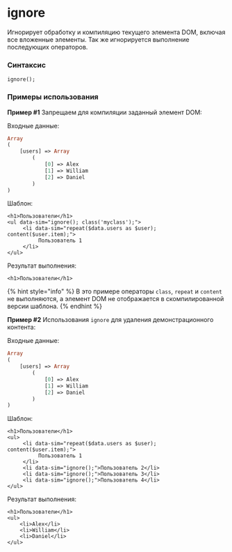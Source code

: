 # ignore

Игнорирует обработку и компиляцию текущего элемента DOM, включая все вложенные элементы. Так же игнорируется выполнение последующих операторов.

### **Синтаксис**

```text
ignore();
```



### Примеры использования

**Пример \#1** Запрещаем для компиляции заданный элемент DOM:

Входные данные:

```php
Array
(
    [users] => Array
        (
            [0] => Alex
            [1] => William
            [2] => Daniel
        )
)
```

Шаблон:

```markup
<h1>Пользователи</h1>
<ul data-sim="ignore(); class('myclass');">
     <li data-sim="repeat($data.users as $user); content($user.item);">
          Пользователь 1
     </li>
</ul>
```

Результат выполнения:

```markup
<h1>Пользователи</h1>
```

{% hint style="info" %}
В это примере операторы `class`, `repeat` и `content` не выполняются, а элемент DOM не отображается в скомпилированной версии шаблона.
{% endhint %}



**Пример \#2** Использования `ignore` для удаления демонстрационного контента:

Входные данные:

```php
Array
(
    [users] => Array
        (
            [0] => Alex
            [1] => William
            [2] => Daniel
        )
)
```

Шаблон:

```markup
<h1>Пользователи</h1>
<ul>
     <li data-sim="repeat($data.users as $user); content($user.item);">
          Пользователь 1
     </li>
     <li data-sim="ignore();">Пользователь 2</li>
     <li data-sim="ignore();">Пользователь 3</li>
     <li data-sim="ignore();">Пользователь 4</li>
</ul>
```

Результат выполнения:

```markup
<h1>Пользователи</h1>
<ul>
    <li>Alex</li>
    <li>William</li>
    <li>Daniel</li>
</ul>
```

